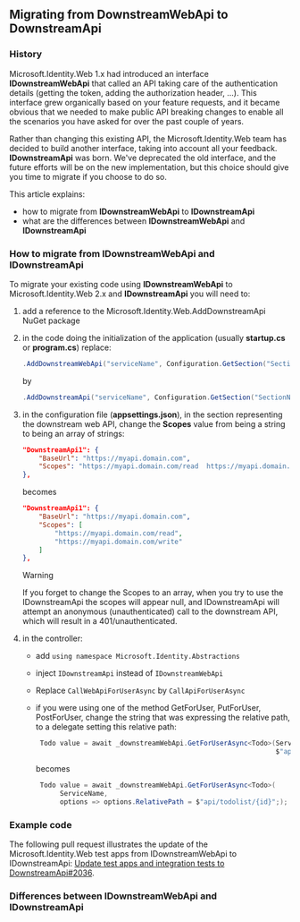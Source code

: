 ## Migrating from DownstreamWebApi to DownstreamApi

### History

Microsoft.Identity.Web 1.x had introduced an interface **IDownstreamWebApi** that called an API taking care of the authentication details (getting the token, adding the authorization header, ...). This interface grew organically based on your feature requests, and it became obvious that we needed to make public API breaking changes to enable all the scenarios you have asked for over the past couple of years.

Rather than changing this existing API, the Microsoft.Identity.Web team has decided to build another interface, taking into account all your feedback. **IDownstreamApi** was born. We've deprecated the old interface, and the future efforts will be on the new implementation, but this choice should give you time to migrate if you choose to do so.

This article explains:

- how to migrate from **IDownstreamWebApi** to **IDownstreamApi**
- what are the differences between **IDownstreamWebApi** and **IDownstreamApi**

### How to migrate from IDownstreamWebApi and IDownstreamApi

To migrate your existing code using **IDownstreamWebApi** to Microsoft.Identity.Web 2.x and **IDownstreamApi** you will need to:

1. add a reference to the Microsoft.Identity.Web.AddDownstreamApi NuGet package
1. in the code doing the initialization of the application (usually **startup.cs** or **program.cs**) replace:

   ```csharp
   .AddDownstreamWebApi("serviceName", Configuration.GetSection("SectionName"))
   ```

   by

   ```csharp
   .AddDownstreamApi("serviceName", Configuration.GetSection("SectionName"))
   ```

1. in the configuration file (**appsettings.json**), in the section representing the downstream web API, change the **Scopes** value from being a string to being an array of strings:

    ```json
    "DownstreamApi1": {
        "BaseUrl": "https://myapi.domain.com",
        "Scopes": "https://myapi.domain.com/read  https://myapi.domain.com/write"
    },  
    ```
 
    becomes

    ```json
    "DownstreamApi1": {
        "BaseUrl": "https://myapi.domain.com",
        "Scopes": [
            "https://myapi.domain.com/read",
            "https://myapi.domain.com/write" 
        ]
    },  
    ```

    > [!WARNING]
    > If you forget to change the Scopes to an array, when you try to use the IDownstreamApi the scopes will appear null, and IDownstreamApi will attempt an anonymous (unauthenticated) call to the downstream API, which will result in a 401/unauthenticated.

1. in the controller:

   - add `using namespace Microsoft.Identity.Abstractions`
   - inject `IDownstreamApi` instead of `IDownstreamWebApi`
   - Replace `CallWebApiForUserAsync` by `CallApiForUserAsync`
   - if you were using one of the method GetForUser, PutForUser, PostForUser, change the string that was expressing the relative path, to a delegate setting this relative path:

     ```csharp
      Todo value = await _downstreamWebApi.GetForUserAsync<Todo>(ServiceName,
                                                                 $"api/todolist/{id}");
     ```

     becomes

     ```csharp
      Todo value = await _downstreamWebApi.GetForUserAsync<Todo>(
           ServiceName,
           options => options.RelativePath = $"api/todolist/{id}";);
     ```

### Example code

The following pull request illustrates the update of the Microsoft.Identity.Web test apps from IDownstreamWebApi to IDownstreamApi: [Update test apps and integration tests to DownstreamApi#2036](https://github.com/AzureAD/microsoft-identity-web/pull/2036/files).

### Differences between IDownstreamWebApi and IDownstreamApi
